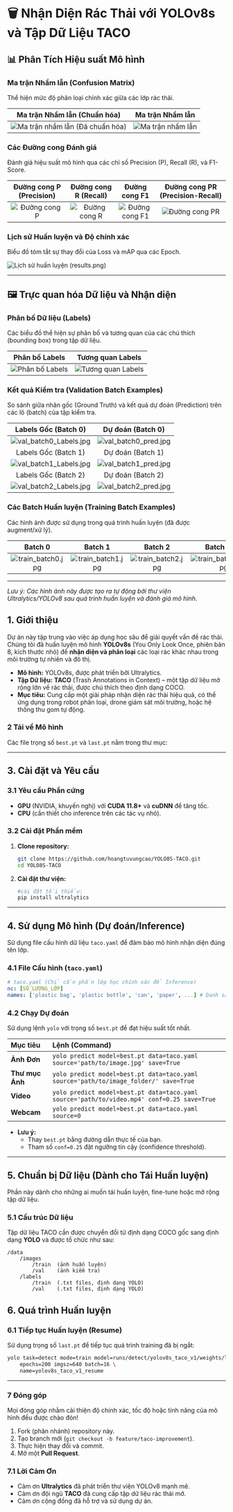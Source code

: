 # 🗑️ Nhận Diện Rác Thải với YOLOv8s và Tập Dữ Liệu TACO

## 📊 Phân Tích Hiệu suất Mô hình

###  Ma trận Nhầm lẫn (Confusion Matrix)

Thể hiện mức độ phân loại chính xác giữa các lớp rác thải.

| Ma trận Nhầm lẫn (Chuẩn hóa) | Ma trận Nhầm lẫn |
| :---: | :---: |
| ![Ma trận nhầm lẫn (Đã chuẩn hóa)](confusion_matrix_normalized.png) | ![Ma trận nhầm lẫn](confusion_matrix.png) |

### Các Đường cong Đánh giá

Đánh giá hiệu suất mô hình qua các chỉ số Precision (P), Recall (R), và F1-Score.

| Đường cong P (Precision) | Đường cong R (Recall) | Đường cong F1 | Đường cong PR (Precision-Recall) |
| :---: | :---: | :---: | :---: |
| ![Đường cong P](P_curve.png) | ![Đường cong R](R_curve.png) | ![Đường cong F1](F1_curve.png) | ![Đường cong PR](PR_curve.png) |

### Lịch sử Huấn luyện và Độ chính xác

Biểu đồ tóm tắt sự thay đổi của Loss và mAP qua các Epoch.

![Lịch sử huấn luyện (results.png)](results.png)

---

## 🖼️ Trực quan hóa Dữ liệu và Nhận diện

###  Phân bố Dữ liệu (Labels)

Các biểu đồ thể hiện sự phân bố và tương quan của các chú thích (bounding box) trong tập dữ liệu.

| Phân bố Labels | Tương quan Labels |
| :---: | :---: |
| ![Phân bố Labels](labels.jpg) | ![Tương quan Labels](labels_correlogram.jpg) |

###  Kết quả Kiểm tra (Validation Batch Examples)

So sánh giữa nhãn gốc (Ground Truth) và kết quả dự đoán (Prediction) trên các lô (batch) của tập kiểm tra.

| Labels Gốc (Batch 0) | Dự đoán (Batch 0) |
| :---: | :---: |
| ![val_batch0_Labels.jpg](val_batch0_labels.jpg) | ![val_batch0_pred.jpg](val_batch0_pred.jpg) |
| Labels Gốc (Batch 1) | Dự đoán (Batch 1) |
| ![val_batch1_Labels.jpg](val_batch1_labels.jpg) | ![val_batch1_pred.jpg](val_batch1_pred.jpg) |
| Labels Gốc (Batch 2) | Dự đoán (Batch 2) |
| ![val_batch2_Labels.jpg](val_batch2_labels.jpg) | ![val_batch2_pred.jpg](val_batch2_pred.jpg) |

###  Các Batch Huấn luyện (Training Batch Examples)

Các hình ảnh được sử dụng trong quá trình huấn luyện (đã được augment/xử lý).

| Batch 0 | Batch 1 | Batch 2 | Batch Cuối |
| :---: | :---: | :---: | :---: |
| ![train_batch0.jpg](train_batch0.jpg) | ![train_batch1.jpg](train_batch1.jpg) | ![train_batch2.jpg](train_batch2.jpg) | ![train_batch7521.jpg](train_batch7521.jpg) |

---
*Lưu ý: Các hình ảnh này được tạo ra tự động bởi thư viện Ultralytics/YOLOv8 sau quá trình huấn luyện và đánh giá mô hình.*


## 1\. Giới thiệu

Dự án này tập trung vào việc áp dụng học sâu để giải quyết vấn đề rác thải. Chúng tôi đã huấn luyện mô hình **YOLOv8s** (You Only Look Once, phiên bản 8, kích thước nhỏ) để **nhận diện và phân loại** các loại rác khác nhau trong môi trường tự nhiên và đô thị.

  * **Mô hình:** YOLOv8s, được phát triển bởi Ultralytics.
  * **Tập Dữ liệu:** **TACO** (Trash Annotations in Context) – một tập dữ liệu mở rộng lớn về rác thải, được chú thích theo định dạng COCO.
  * **Mục tiêu:** Cung cấp một giải pháp nhận diện rác thải hiệu quả, có thể ứng dụng trong robot phân loại, drone giám sát môi trường, hoặc hệ thống thu gom tự động.

### 2 Tải về Mô hình

Các file trọng số `best.pt` và `last.pt` nằm trong thư mục:

-----

## 3\. Cài đặt và Yêu cầu

### 3.1 Yêu cầu Phần cứng

  * **GPU** (NVIDIA, khuyến nghị) với **CUDA 11.8+** và **cuDNN** để tăng tốc.
  * **CPU** (cần thiết cho inference trên các tác vụ nhỏ).

### 3.2 Cài đặt Phần mềm

1.  **Clone repository:**

    ```bash
    git clone https://github.com/hoangtuvungcao/YOLO8S-TACO.git
    cd YOLO8S-TACO
    ```

2.  **Cài đặt thư viện:**

    ```bash
    #cài đặt tối thiểu:
    pip install ultralytics
    ```

-----

## 4\. Sử dụng Mô hình (Dự đoán/Inference)

Sử dụng file cấu hình dữ liệu `taco.yaml` để đảm bảo mô hình nhận diện đúng tên lớp.

### 4.1 File Cấu hình (`taco.yaml`)

```yaml
# taco.yaml (Chỉ cần phần lớp học chính xác để Inference)
nc: [SỐ_LƯỢNG_LỚP]
names: ['plastic bag', 'plastic bottle', 'can', 'paper', ...] # Danh sách TÊN CÁC LỚP RÁC CHÍNH XÁC
```

### 4.2 Chạy Dự đoán

Sử dụng lệnh `yolo` với trọng số `best.pt` để đạt hiệu suất tốt nhất.

| Mục tiêu | Lệnh (Command) |
| :--- | :--- |
| **Ảnh Đơn** | `yolo predict model=best.pt data=taco.yaml source='path/to/image.jpg' save=True` |
| **Thư mục Ảnh** | `yolo predict model=best.pt data=taco.yaml source='path/to/image_folder/' save=True` |
| **Video** | `yolo predict model=best.pt data=taco.yaml source='path/to/video.mp4' conf=0.25 save=True` |
| **Webcam** | `yolo predict model=best.pt data=taco.yaml source=0` |

  * **Lưu ý:**
      * Thay `best.pt` bằng đường dẫn thực tế của bạn.
      * Tham số `conf=0.25` đặt ngưỡng tin cậy (confidence threshold).

-----

## 5\. Chuẩn bị Dữ liệu (Dành cho Tái Huấn luyện)

Phần này dành cho những ai muốn tái huấn luyện, fine-tune hoặc mở rộng tập dữ liệu.

### 5.1 Cấu trúc Dữ liệu

Tập dữ liệu TACO cần được chuyển đổi từ định dạng COCO gốc sang định dạng **YOLO** và được tổ chức như sau:

```
/data
    /images
        /train  (ảnh huấn luyện)
        /val    (ảnh kiểm tra)
    /labels
        /train  (.txt files, định dạng YOLO)
        /val    (.txt files, định dạng YOLO)
```


## 6\. Quá trình Huấn luyện


### 6.1 Tiếp tục Huấn luyện (Resume)

Sử dụng trọng số `last.pt` để tiếp tục quá trình training đã bị ngắt:

```bash
yolo task=detect mode=train model=runs/detect/yolov8s_taco_v1/weights/last.pt data=taco.yaml \
    epochs=200 imgsz=640 batch=16 \
    name=yolov8s_taco_v1_resume
```

-----


### 7 Đóng góp

Mọi đóng góp nhằm cải thiện độ chính xác, tốc độ hoặc tính năng của mô hình đều được chào đón\!

1.  Fork (phân nhánh) repository này.
2.  Tạo branch mới (`git checkout -b feature/taco-improvement`).
3.  Thực hiện thay đổi và commit.
4.  Mở một **Pull Request**.

### 7.1 Lời Cảm Ơn

  * Cảm ơn **Ultralytics** đã phát triển thư viện YOLOv8 mạnh mẽ.
  * Cảm ơn đội ngũ **TACO** đã cung cấp tập dữ liệu rác thải mở.
  * Cảm ơn cộng đồng đã hỗ trợ và sử dụng dự án.
